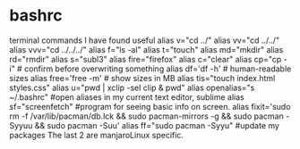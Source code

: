 # bashrc
terminal commands I have found useful
alias v="cd ../"
alias vv="cd ../../"
alias vvv="cd ../../../"
alias f="ls -al"
alias t="touch"
alias md="mkdir"
alias rd="rmdir"
alias s="subl3"
alias fire="firefox"
alias c="clear"
alias cp="cp -i"                          # confirm before overwriting something
alias df='df -h'                          # human-readable sizes
alias free='free -m'                      # show sizes in MB
alias tis="touch index.html styles.css"
alias u="pwd | xclip -sel clip & pwd"
alias openalias="s ~/.bashrc" #open aliases in my current text editor, sublime
alias sf="screenfetch" #program for seeing basic info on screen. 
alias fixit='sudo rm -f /var/lib/pacman/db.lck && sudo pacman-mirrors -g && sudo pacman -Syyuu  && sudo pacman -Suu'
alias ff="sudo pacman -Syyu" #update my packages
The last 2 are manjaroLinux specific. 
